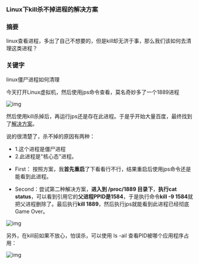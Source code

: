 ### Linux下kill杀不掉进程的解决方案

### 摘要

linux查看进程，多出了自己不想要的，但是kill却无济于事，那么我们该如何去清理这类进程？



### 关键字

linux僵尸进程如何清理



今天打开Linux虚拟机，然后使用jps命令查看，莫名奇妙多了一个1889进程

![img](https://cdn.jsdelivr.net/gh/chen-xing/figure_bed/images/20201218094240.png)

 然后使用kill杀掉后，再运行jps还是存在此进程。于是乎开始大量百度，最终找到了[解决方案](https://blog.csdn.net/lemontree1945/article/details/79169178)。

 说的很清楚了，杀不掉的原因有两种：

+ 1.这个进程是僵尸进程 
+ 2.此进程是"核心态"进程。



- First： 按照方案，我**首先重启**了下看看行不行，结果重启后使用jps命令还是能看到此进程。

- Second：尝试第二种解决方案，**进入到 /proc/1889 目录下**，**执行cat status**，可以看到引用它的**父进程PPID是1584**，于是执行命令**kill -9 1584**就把父进程删除了。最后执行**kill 1889**，然后执行jps就能看到此进程已经彻底Game Over。

![img](https://cdn.jsdelivr.net/gh/chen-xing/figure_bed/images/20201218094246.png)

另外，在kill前如果不放心，怕误杀，可以使用 ls -ail 查看PID被哪个应用程序占用：

![img](https://cdn.jsdelivr.net/gh/chen-xing/figure_bed/images/20201218094248.png)